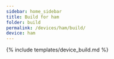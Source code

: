 ```yaml
---
sidebar: home_sidebar
title: Build for ham
folder: build
permalink: /devices/ham/build/
device: ham
---
```

{% include templates/device_build.md %}
